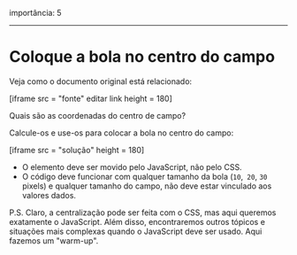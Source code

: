 importância: 5

---

# Coloque a bola no centro do campo

Veja como o documento original está relacionado:

[iframe src = "fonte" editar link height = 180]

Quais são as coordenadas do centro de campo?

Calcule-os e use-os para colocar a bola no centro do campo:

[iframe src = "solução" height = 180]

- O elemento deve ser movido pelo JavaScript, não pelo CSS.
- O código deve funcionar com qualquer tamanho da bola (`10`,` 20`, `30` pixels) e qualquer tamanho do campo, não deve estar vinculado aos valores dados.

P.S. Claro, a centralização pode ser feita com o CSS, mas aqui queremos exatamente o JavaScript. Além disso, encontraremos outros tópicos e situações mais complexas quando o JavaScript deve ser usado. Aqui fazemos um "warm-up".
